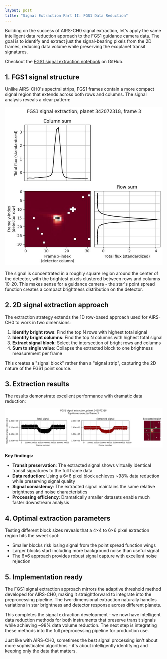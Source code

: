 ```yaml
---
layout: post
title: "Signal Extraction Part II: FGS1 Data Reduction"
---
```


Building on the success of AIRS-CH0 signal extraction, let's apply the same intelligent data reduction approach to the FGS1 guidance camera data. The goal is to identify and extract just the signal-bearing pixels from the 2D frames, reducing data volume while preserving the exoplanet transit signatures.

Checkout the [FGS1 signal extraction notebook](https://github.com/gperdrizet/ariel-data-challenge/blob/main/notebooks/02.4-FGS_signal_extraction.ipynb) on GitHub.

## 1. FGS1 signal structure

Unlike AIRS-CH0's spectral strips, FGS1 frames contain a more compact signal region that extends across both rows and columns. The signal analysis reveals a clear pattern:

<p align="center">
  <img src="https://raw.githubusercontent.com/gperdrizet/ariel-data-challenge/refs/heads/main/figures/signal_extraction/02.4.3-total_flux_by_row_spectrogram.jpg" alt="FGS1 signal distribution">
</p>

The signal is concentrated in a roughly square region around the center of the detector, with the brightest pixels clustered between rows and columns 10-20. This makes sense for a guidance camera - the star's point spread function creates a compact brightness distribution on the detector.

## 2. 2D signal extraction approach

The extraction strategy extends the 1D row-based approach used for AIRS-CH0 to work in two dimensions:

1. **Identify bright rows**: Find the top N rows with highest total signal
2. **Identify bright columns**: Find the top N columns with highest total signal  
3. **Extract signal block**: Select the intersection of bright rows and columns
4. **Sum to single value**: Collapse the extracted block to one brightness measurement per frame

This creates a "signal block" rather than a "signal strip", capturing the 2D nature of the FGS1 point source.

## 3. Extraction results

The results demonstrate excellent performance with dramatic data reduction:

<p align="center">
  <img src="https://raw.githubusercontent.com/gperdrizet/ariel-data-challenge/refs/heads/main/figures/signal_extraction/02.4.4-transit_plot_total_vs_strip.jpg" alt="FGS1 extracted vs total signal">
</p>

**Key findings:**

- **Transit preservation**: The extracted signal shows virtually identical transit signatures to the full frame data
- **Data reduction**: Using a 6×6 pixel block achieves ~98% data reduction while preserving signal quality
- **Signal consistency**: The extracted signal maintains the same relative brightness and noise characteristics
- **Processing efficiency**: Dramatically smaller datasets enable much faster downstream analysis

## 4. Optimal extraction parameters

Testing different block sizes reveals that a 4×4 to 6×6 pixel extraction region hits the sweet spot:
- Smaller blocks risk losing signal from the point spread function wings
- Larger blocks start including more background noise than useful signal
- The 6×6 approach provides robust signal capture with excellent noise rejection

## 5. Implementation ready

The FGS1 signal extraction approach mirrors the adaptive threshold method developed for AIRS-CH0, making it straightforward to integrate into the preprocessing pipeline. The two-dimensional extraction naturally handles variations in star brightness and detector response across different planets.

This completes the signal extraction development - we now have intelligent data reduction methods for both instruments that preserve transit signals while achieving ~98% data volume reduction. The next step is integrating these methods into the full preprocessing pipeline for production use.

Just like with AIRS-CH0, sometimes the best signal processing isn't about more sophisticated algorithms - it's about intelligently identifying and keeping only the data that matters.